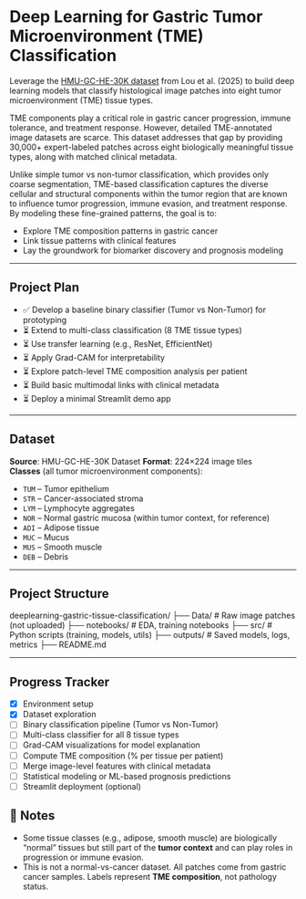 # Deep Learning for Gastric Tumor Microenvironment (TME) Classification

Leverage the [HMU-GC-HE-30K dataset](https://www.nature.com/articles/s41597-025-04489-9) from Lou et al. (2025) to build deep learning models that classify histological image patches into eight tumor microenvironment (TME) tissue types.

TME components play a critical role in gastric cancer progression, immune tolerance, and treatment response. However, detailed TME-annotated image datasets are scarce. This dataset addresses that gap by providing 30,000+ expert-labeled patches across eight biologically meaningful tissue types, along with matched clinical metadata.

Unlike simple tumor vs non-tumor classification, which provides only coarse segmentation, TME-based classification captures the diverse cellular and structural components within the tumor region that are known to influence tumor progression, immune evasion, and treatment response. By modeling these fine-grained patterns, the goal is to:

- Explore TME composition patterns in gastric cancer
- Link tissue patterns with clinical features
- Lay the groundwork for biomarker discovery and prognosis modeling

---

## Project Plan
- ✅ Develop a baseline binary classifier (Tumor vs Non-Tumor) for prototyping
- ⏳ Extend to multi-class classification (8 TME tissue types)
- ⏳ Use transfer learning (e.g., ResNet, EfficientNet)
- ⏳ Apply Grad-CAM for interpretability
- ⏳ Explore patch-level TME composition analysis per patient
- ⏳ Build basic multimodal links with clinical metadata
- ⏳ Deploy a minimal Streamlit demo app

---

## Dataset

**Source**: HMU-GC-HE-30K Dataset
**Format**: 224×224 image tiles  
**Classes** (all tumor microenvironment components):

- `TUM` – Tumor epithelium  
- `STR` – Cancer-associated stroma  
- `LYM` – Lymphocyte aggregates  
- `NOR` – Normal gastric mucosa (within tumor context, for reference)  
- `ADI` – Adipose tissue  
- `MUC` – Mucus  
- `MUS` – Smooth muscle  
- `DEB` – Debris  

---

## Project Structure

deeplearning-gastric-tissue-classification/
├── Data/ # Raw image patches (not uploaded)
├── notebooks/ # EDA, training notebooks
├── src/ # Python scripts (training, models, utils)
├── outputs/ # Saved models, logs, metrics
├── README.md


---

## Progress Tracker

- [x] Environment setup
- [x] Dataset exploration
- [ ] Binary classification pipeline (Tumor vs Non-Tumor)
- [ ] Multi-class classifier for all 8 tissue types
- [ ] Grad-CAM visualizations for model explanation
- [ ] Compute TME composition (% per tissue per patient)
- [ ] Merge image-level features with clinical metadata
- [ ] Statistical modeling or ML-based prognosis predictions
- [ ] Streamlit deployment (optional)

## 📌 Notes

- Some tissue classes (e.g., adipose, smooth muscle) are biologically “normal” tissues but still part of the **tumor context** and can play roles in progression or immune evasion.
- This is not a normal-vs-cancer dataset. All patches come from gastric cancer samples. Labels represent **TME composition**, not pathology status.

